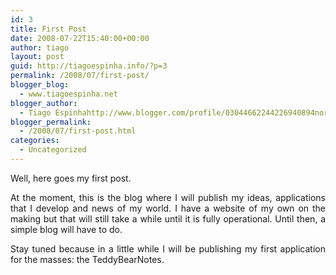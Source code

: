 ```yaml
---
id: 3
title: First Post
date: 2008-07-22T15:40:00+00:00
author: tiago
layout: post
guid: http://tiagoespinha.info/?p=3
permalink: /2008/07/first-post/
blogger_blog:
  - www.tiagoespinha.net
blogger_author:
  - Tiago Espinhahttp://www.blogger.com/profile/03044662244226940894noreply@blogger.com
blogger_permalink:
  - /2008/07/first-post.html
categories:
  - Uncategorized
---
```

<div style="text-align: justify;">
  Well, here goes my first post.</p> 
  
  <p>
    At the moment, this is the blog where I will publish my ideas, applications that I develop and news of my world. I have a website of my own on the making but that will still take a while until it is fully operational. Until then, a simple blog will have to do.
  </p>
  
  <p>
    Stay tuned because in a little while I will be publishing my first application for the masses: the TeddyBearNotes.</div>